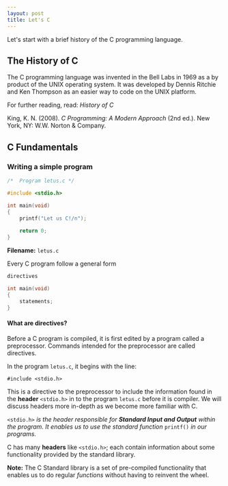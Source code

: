 ```yaml
---
layout: post
title: Let's C
---
```

Let's start with a brief history of the C programming language.

## The History of C
The C programming language was invented in the Bell Labs in 1969 as a by product of the UNIX operating system. 
It was developed by Dennis Ritchie and Ken Thompson as an easier way to code on the UNIX platform.

For further reading, read: *History of C*

King, K. N. (2008). *C Programming: A Modern Approach* (2nd ed.). New York, NY: W.W. Norton & Company.

## C Fundamentals
### Writing a simple program
```c
/*	Program letus.c	*/

#include <stdio.h>

int main(void)
{
	printf("Let us C!/n");
	
	return 0;
}
```
**Filename:** `letus.c`

Every C program follow a general form
```c
directives

int main(void)
{
	statements;
}
```
#### What are directives?
Before a C program is compiled, it is first edited by a program called a preprocessor. Commands intended for the preprocessor are called directives.

In the program `letus.c`, it begins with the line:

`#include <stdio.h>`

This is a directive to the preprocessor to include the information found in the **header** `<stdio.h>` in to the program `letus.c` before it is compiler.
We will discuss headers more in-depth as we become more familiar with C.

`<stdio.h>` *is the header responsible for **Standard Input and Output** within the program. It enables us to use the standard function* `printf()` *in our programs.*

C has many **headers** like `<stdio.h>`; each contain information about some functionality provided by the standard library.

**Note:** The C Standard library is a set of pre-compiled functionality that enables us to do regular *functions* without having to reinvent the wheel. 

